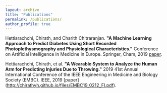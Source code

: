```yaml
---
layout: archive
title: "Publications"
permalink: /publications/
author_profile: true
---
```


Hettiarachchi, Chirath, and Charith Chitraranjan. **"A Machine Learning Approach to Predict Diabetes Using Short Recorded Photoplethysmography and Physiological Characteristics."** Conference on Artificial Intelligence in Medicine in Europe. Springer, Cham, 2019 [paper](http://chirathyh.github.io/files/AIME_2019_paper_89.pdf).

Hettiarachchi, Chirath, et al. **"A Wearable System to Analyze the Human Arm for Predicting Injuries Due to Throwing."** 2019 41st Annual International Conference of the IEEE Engineering in Medicine and Biology Society (EMBC). IEEE, 2019 [paper] (http://chirathyh.github.io/files/EMBC19_0212_FI.pdf).



<!-- {% if author.googlescholar %}
  You can also find my articles on <u><a href="{{author.googlescholar}}">my Google Scholar profile</a>.</u>
{% endif %}

{% include base_path %}

{% for post in site.publications reversed %}
  {% include archive-single.html %}
{% endfor %} -->
